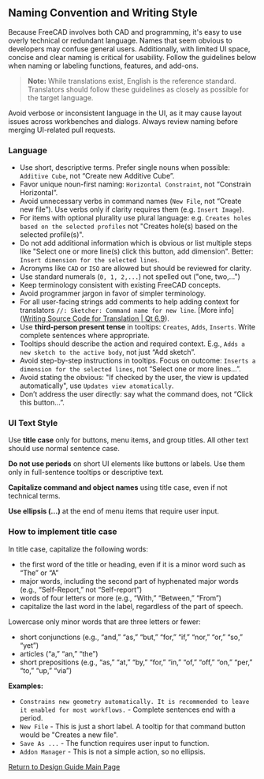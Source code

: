 ## Naming Convention and Writing Style

Because FreeCAD involves both CAD and programming, it's easy to use overly technical or redundant language. Names that seem obvious to developers may confuse general users. Additionally, with limited UI space, concise and clear naming is critical for usability. Follow the guidelines below when naming or labeling functions, features, and add-ons.

> **Note:** While translations exist, English is the reference standard. Translators should follow these guidelines as closely as possible for the target language.

Avoid verbose or inconsistent language in the UI, as it may cause layout issues across workbenches and dialogs. Always review naming before merging UI-related pull requests.

### Language

- Use short, descriptive terms. Prefer single nouns when possible: `Additive Cube`, not “Create new Additive Cube”.
- Favor unique noun-first naming: `Horizontal Constraint`, not “Constrain Horizontal”.
- Avoid unnecessary verbs in command names (`New File`, not “Create new file”). Use verbs only if clarity requires them (e.g. `Insert Image`).
- For items with optional plurality use plural language: e.g. `Creates holes based on the selected profiles` not "Creates hole(s) based on the selected profile(s)".
- Do not add additional information which is obvious or list multiple steps like "Select one or more line(s) click this button, add dimension". Better: `Insert dimension for the selected lines`.
- Acronyms like `CAD` or `ISO` are allowed but should be reviewed for clarity.
- Use standard numerals (`0, 1, 2,...`) not spelled out ("one, two,...")
- Keep terminology consistent with existing FreeCAD concepts.
- Avoid programmer jargon in favor of simpler terminology.
- For all user-facing strings add comments to help adding context for translators `//: Sketcher: Command name for new line`. [More info]([Writing Source Code for Translation | Qt 6.9](https://doc.qt.io/qt-6/i18n-source-translation.html#add-comments-for-translators)).
- Use **third-person present tense** in tooltips: `Creates`, `Adds`, `Inserts`. Write complete sentences where appropriate.
- Tooltips should describe the action and required context. E.g., `Adds a new sketch to the active body`, not just “Add sketch”.
- Avoid step-by-step instructions in tooltips. Focus on outcome: `Inserts a dimension for the selected lines`, not “Select one or more lines...”.
- Avoid stating the obvious: "If checked by the user, the view is updated automatically", use `Updates view atomatically`.
- Don’t address the user directly: say what the command does, not “Click this button...”.

### UI Text Style

Use **title case** only for buttons, menu items, and group titles. All other text should use normal sentence case.

**Do not use periods** on short UI elements like buttons or labels. Use them only in full-sentence tooltips or descriptive text.

**Capitalize command and object names** using title case, even if not technical terms.

**Use ellipsis (...)** at the end of menu items that require user input.

### How to implement title case

In title case, capitalize the following words:

- the first word of the title or heading, even if it is a minor word such as “The” or “A”
- major words, including the second part of hyphenated major words (e.g., “Self-Report,” not “Self-report”)
- words of four letters or more (e.g., “With,” “Between,” “From”)
- capitalize the last word in the label, regardless of the part of speech.

Lowercase only minor words that are three letters or fewer:

- short conjunctions (e.g., “and,” “as,” “but,” “for,” “if,” “nor,” “or,” “so,” “yet”)
- articles (“a,” “an,” “the”)
- short prepositions (e.g., “as,” “at,” “by,” “for,” “in,” “of,” “off,” “on,” “per,” “to,” “up,” “via”)

**Examples:**

- `Constrains new geometry automatically. It is recommended to leave it enabled for most workflows.` - Complete sentences end with a period.
- `New File` - This is just a short label. A tooltip for that command button would be "Creates a new file".
- `Save As ...` - The function requires user input to function.
- `Addon Manager` - This is not a simple action, so no ellipsis.

[Return to Design Guide Main Page](index.md)
